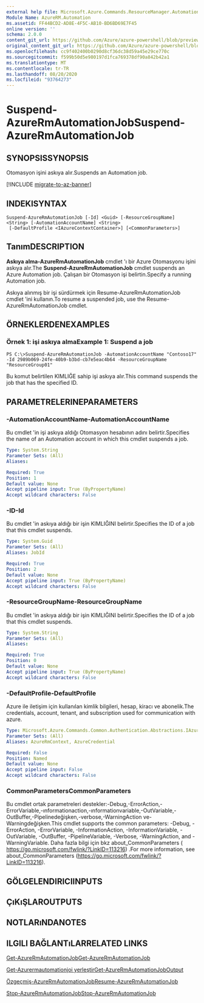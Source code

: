 ```yaml
---
external help file: Microsoft.Azure.Commands.ResourceManager.Automation.dll-Help.xml
Module Name: AzureRM.Automation
ms.assetid: FF44BCD2-AD8E-4F5C-AB10-BD6BD69E7F45
online version: ''
schema: 2.0.0
content_git_url: https://github.com/Azure/azure-powershell/blob/preview/src/ResourceManager/Automation/Commands.Automation/help/Suspend-AzureRMAutomationJob.md
original_content_git_url: https://github.com/Azure/azure-powershell/blob/preview/src/ResourceManager/Automation/Commands.Automation/help/Suspend-AzureRMAutomationJob.md
ms.openlocfilehash: cc9f402400b0290d8cf36dc38d59a45e29ce770c
ms.sourcegitcommit: f599b50d5e980197d1fca769378df90a842b42a1
ms.translationtype: MT
ms.contentlocale: tr-TR
ms.lasthandoff: 08/20/2020
ms.locfileid: "93764273"
---
```

# <span data-ttu-id="5c61b-101">Suspend-AzureRmAutomationJob</span><span class="sxs-lookup"><span data-stu-id="5c61b-101">Suspend-AzureRmAutomationJob</span></span>

## <span data-ttu-id="5c61b-102">SYNOPSIS</span><span class="sxs-lookup"><span data-stu-id="5c61b-102">SYNOPSIS</span></span>
<span data-ttu-id="5c61b-103">Otomasyon işini askıya alır.</span><span class="sxs-lookup"><span data-stu-id="5c61b-103">Suspends an Automation job.</span></span>

[!INCLUDE [migrate-to-az-banner](../../includes/migrate-to-az-banner.md)]

## <span data-ttu-id="5c61b-104">INDEKI</span><span class="sxs-lookup"><span data-stu-id="5c61b-104">SYNTAX</span></span>

```
Suspend-AzureRmAutomationJob [-Id] <Guid> [-ResourceGroupName] <String> [-AutomationAccountName] <String>
 [-DefaultProfile <IAzureContextContainer>] [<CommonParameters>]
```

## <span data-ttu-id="5c61b-105">Tanım</span><span class="sxs-lookup"><span data-stu-id="5c61b-105">DESCRIPTION</span></span>
<span data-ttu-id="5c61b-106">**Askıya alma-AzureRmAutomationJob** cmdlet 'ı bir Azure Otomasyonu işini askıya alır.</span><span class="sxs-lookup"><span data-stu-id="5c61b-106">The **Suspend-AzureRmAutomationJob** cmdlet suspends an Azure Automation job.</span></span>
<span data-ttu-id="5c61b-107">Çalışan bir Otomasyon işi belirtin.</span><span class="sxs-lookup"><span data-stu-id="5c61b-107">Specify a running Automation job.</span></span>

<span data-ttu-id="5c61b-108">Askıya alınmış bir işi sürdürmek için Resume-AzureRmAutomationJob cmdlet 'ini kullanın.</span><span class="sxs-lookup"><span data-stu-id="5c61b-108">To resume a suspended job, use the Resume-AzureRmAutomationJob cmdlet.</span></span>

## <span data-ttu-id="5c61b-109">ÖRNEKLERDEN</span><span class="sxs-lookup"><span data-stu-id="5c61b-109">EXAMPLES</span></span>

### <span data-ttu-id="5c61b-110">Örnek 1: işi askıya alma</span><span class="sxs-lookup"><span data-stu-id="5c61b-110">Example 1: Suspend a job</span></span>
```
PS C:\>Suspend-AzureRmAutomationJob -AutomationAccountName "Contoso17" -Id 2989b069-24fe-40b9-b3bd-cb7e5eac4b64 -ResourceGroupName "ResourceGroup01"
```

<span data-ttu-id="5c61b-111">Bu komut belirtilen KIMLIĞE sahip işi askıya alır.</span><span class="sxs-lookup"><span data-stu-id="5c61b-111">This command suspends the job that has the specified ID.</span></span>

## <span data-ttu-id="5c61b-112">PARAMETRELERINE</span><span class="sxs-lookup"><span data-stu-id="5c61b-112">PARAMETERS</span></span>

### <span data-ttu-id="5c61b-113">-AutomationAccountName</span><span class="sxs-lookup"><span data-stu-id="5c61b-113">-AutomationAccountName</span></span>
<span data-ttu-id="5c61b-114">Bu cmdlet 'in işi askıya aldığı Otomasyon hesabının adını belirtir.</span><span class="sxs-lookup"><span data-stu-id="5c61b-114">Specifies the name of an Automation account in which this cmdlet suspends a job.</span></span>

```yaml
Type: System.String
Parameter Sets: (All)
Aliases: 

Required: True
Position: 1
Default value: None
Accept pipeline input: True (ByPropertyName)
Accept wildcard characters: False
```

### <span data-ttu-id="5c61b-115">-ID</span><span class="sxs-lookup"><span data-stu-id="5c61b-115">-Id</span></span>
<span data-ttu-id="5c61b-116">Bu cmdlet 'in askıya aldığı bir işin KIMLIĞINI belirtir.</span><span class="sxs-lookup"><span data-stu-id="5c61b-116">Specifies the ID of a job that this cmdlet suspends.</span></span>

```yaml
Type: System.Guid
Parameter Sets: (All)
Aliases: JobId

Required: True
Position: 2
Default value: None
Accept pipeline input: True (ByPropertyName)
Accept wildcard characters: False
```

### <span data-ttu-id="5c61b-117">-ResourceGroupName</span><span class="sxs-lookup"><span data-stu-id="5c61b-117">-ResourceGroupName</span></span>
<span data-ttu-id="5c61b-118">Bu cmdlet 'in askıya aldığı bir işin KIMLIĞINI belirtir.</span><span class="sxs-lookup"><span data-stu-id="5c61b-118">Specifies the ID of a job that this cmdlet suspends.</span></span>

```yaml
Type: System.String
Parameter Sets: (All)
Aliases: 

Required: True
Position: 0
Default value: None
Accept pipeline input: True (ByPropertyName)
Accept wildcard characters: False
```

### <span data-ttu-id="5c61b-119">-DefaultProfile</span><span class="sxs-lookup"><span data-stu-id="5c61b-119">-DefaultProfile</span></span>
<span data-ttu-id="5c61b-120">Azure ile iletişim için kullanılan kimlik bilgileri, hesap, kiracı ve abonelik.</span><span class="sxs-lookup"><span data-stu-id="5c61b-120">The credentials, account, tenant, and subscription used for communication with azure.</span></span>

```yaml
Type: Microsoft.Azure.Commands.Common.Authentication.Abstractions.IAzureContextContainer
Parameter Sets: (All)
Aliases: AzureRmContext, AzureCredential

Required: False
Position: Named
Default value: None
Accept pipeline input: False
Accept wildcard characters: False
```

### <span data-ttu-id="5c61b-121">CommonParameters</span><span class="sxs-lookup"><span data-stu-id="5c61b-121">CommonParameters</span></span>
<span data-ttu-id="5c61b-122">Bu cmdlet ortak parametreleri destekler:-Debug,-ErrorAction,-ErrorVariable,-ınformationaction,-ınformationvariable,-OutVariable,-OutBuffer,-Pipelinedeğişken,-verbose,-WarningAction ve-Warningdeğişken.</span><span class="sxs-lookup"><span data-stu-id="5c61b-122">This cmdlet supports the common parameters: -Debug, -ErrorAction, -ErrorVariable, -InformationAction, -InformationVariable, -OutVariable, -OutBuffer, -PipelineVariable, -Verbose, -WarningAction, and -WarningVariable.</span></span> <span data-ttu-id="5c61b-123">Daha fazla bilgi için bkz about_CommonParameters ( https://go.microsoft.com/fwlink/?LinkID=113216) .</span><span class="sxs-lookup"><span data-stu-id="5c61b-123">For more information, see about_CommonParameters (https://go.microsoft.com/fwlink/?LinkID=113216).</span></span>

## <span data-ttu-id="5c61b-124">GÖLGELENDIRICI</span><span class="sxs-lookup"><span data-stu-id="5c61b-124">INPUTS</span></span>

## <span data-ttu-id="5c61b-125">ÇıKıŞLAR</span><span class="sxs-lookup"><span data-stu-id="5c61b-125">OUTPUTS</span></span>

## <span data-ttu-id="5c61b-126">NOTLARıNDA</span><span class="sxs-lookup"><span data-stu-id="5c61b-126">NOTES</span></span>

## <span data-ttu-id="5c61b-127">ILGILI BAĞLANTıLAR</span><span class="sxs-lookup"><span data-stu-id="5c61b-127">RELATED LINKS</span></span>

[<span data-ttu-id="5c61b-128">Get-AzureRmAutomationJob</span><span class="sxs-lookup"><span data-stu-id="5c61b-128">Get-AzureRmAutomationJob</span></span>](./Get-AzureRMAutomationJob.md)

[<span data-ttu-id="5c61b-129">Get-Azurermautomationjoi yerleştir</span><span class="sxs-lookup"><span data-stu-id="5c61b-129">Get-AzureRmAutomationJobOutput</span></span>](./Get-AzureRMAutomationJobOutput.md)

[<span data-ttu-id="5c61b-130">Özgeçmiş-AzureRmAutomationJob</span><span class="sxs-lookup"><span data-stu-id="5c61b-130">Resume-AzureRmAutomationJob</span></span>](./Resume-AzureRMAutomationJob.md)

[<span data-ttu-id="5c61b-131">Stop-AzureRmAutomationJob</span><span class="sxs-lookup"><span data-stu-id="5c61b-131">Stop-AzureRmAutomationJob</span></span>](./Stop-AzureRMAutomationJob.md)


